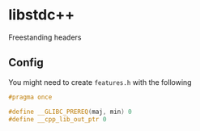 # libstdc++

Freestanding headers

## Config

You might need to create `features.h` with the following

```cpp
#pragma once

#define __GLIBC_PREREQ(maj, min) 0
#define __cpp_lib_out_ptr 0
```